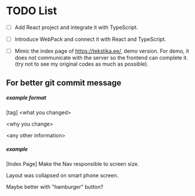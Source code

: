 # TODO List
- [ ] Add React project and integrate it with TypeScript.
- [ ] Introduce WebPack and connect it with React and TypeScript.
- [ ] Mimic the index page of https://tekstika.ee/, demo version. For demo, it does not communicate with the server so the frontend can complete it. (try not to see my original codes as much as possible).


## For better git commit message
##### example format
[tag] \<what you changed\>

\<why you change\>

\<any other information\>

##### example
[Index Page] Make the Nav responsible to screen size.

Layout was collapsed on smart phone screen.

Maybe better with "hamburger" button?
